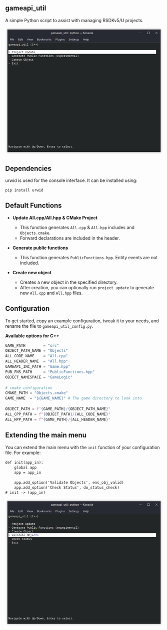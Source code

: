 ## gameapi_util
A simple Python script to assist with managing RSDKv5/U projects.

![Screenshot of the main interface](/screenshots/main.png)

## Dependencies

urwid is used for the console interface. It can be installed using:
```
pip install urwid
```

## Default Functions

- **Update All.cpp/All.hpp & CMake Project**
  - This function generates `All.cpp` & `All.hpp` includes and `Objects.cmake`.
  - Forward declarations are included in the header.

- **Generate public functions**
  - This function generates `PublicFunctions.hpp`. Entity events are not included.

- **Create new object**
  - Creates a new object in the specified directory.
  - After creation, you can optionally run `project_update` to generate new `All.cpp` and `All.hpp` files.

## Configuration
To get started, copy an example configuration, tweak it to your needs, and rename the file to `gameapi_util_config.py`.

**Available options for C++**
```py
GAME_PATH        = "src"
OBJECT_PATH_NAME = "Objects"
ALL_CODE_NAME    = "All.cpp"
ALL_HEADER_NAME  = "All.hpp"
GAMEAPI_INC_PATH = "Game.hpp"
PUB_FNS_PATH     = "PublicFunctions.hpp"
OBJECT_NAMESPACE = "GameLogic"

# cmake configuration
CMAKE_PATH = "Objects.cmake"
GAME_NAME  = "${GAME_NAME}" # The game directory to look into

OBJECT_PATH = f"{GAME_PATH}/{OBJECT_PATH_NAME}"
ALL_CPP_PATH = f"{OBJECT_PATH}/{ALL_CODE_NAME}"
ALL_HPP_PATH = f"{GAME_PATH}/{ALL_HEADER_NAME}"
```

## Extending the main menu
You can extend the main menu with the `init` function of your configuration file. For example:
```
def init(app_in):
    global app
    app = app_in

    app.add_option('Validate Objects', ens_obj_valid)
    app.add_option('Check Status', do_status_check)
# init -> (app_in)
```

![Screenshot of the main interface, after being extended by gameapi_util_cfg.py](/screenshots/main_extended.png)
